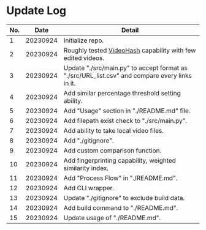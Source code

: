 # Update Log

| No. | Date     | Detail                                                                                             |
| --- | -------- | -------------------------------------------------------------------------------------------------- |
| 1   | 20230924 | Initialize repo.                                                                                   |
| 2   | 20230924 | Roughly tested [VideoHash](https://github.com/akamhy/videohash) capability with few edited videos. |
| 3   | 20230924 | Update "./src/main.py" to accept format as "./src/URL_list.csv" and compare every links in it.     |
| 4   | 20230924 | Add similar percentage threshold setting ability.                                                  |
| 5   | 20230924 | Add "Usage" section in "./README.md" file.                                                         |
| 6   | 20230924 | Add filepath exist check to "./src/main.py".                                                       |
| 7   | 20230924 | Add ability to take local video files.                                                             |
| 8   | 20230924 | Add "./gitignore".                                                                                 |
| 9   | 20230924 | Add custom comparison function.                                                                    |
| 10  | 20230924 | Add fingerprinting capability, weighted similarity index.                                          |
| 11  | 20230924 | Add "Process Flow" in "./README.md".                                                               |
| 12  | 20230924 | Add CLI wrapper.                                                                                   |
| 13  | 20230924 | Update "./gitignore" to exclude build data.                                                        |
| 14  | 20230924 | Add build command to "./README.md".                                                                |
| 15  | 20230924 | Update usage of "./README.md".                                                                     |
